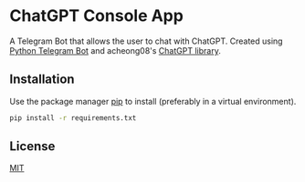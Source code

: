 # ChatGPT Console App

A Telegram Bot that allows the user to chat with ChatGPT. Created using [Python Telegram Bot](https://github.com/python-telegram-bot/python-telegram-bot) and acheong08's [ChatGPT library](https://github.com/acheong08/ChatGPT).

## Installation

Use the package manager [pip](https://pip.pypa.io/en/stable/) to install (preferably in a virtual environment).

```bash
pip install -r requirements.txt
```

## License

[MIT](https://choosealicense.com/licenses/mit/)